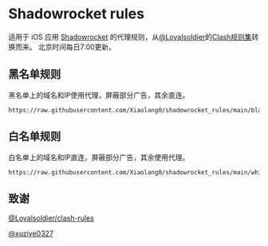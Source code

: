 # Shadowrocket rules

适用于 iOS 应用 [Shadowrocket](https://apps.apple.com/us/app/shadowrocket/id932747118) 的代理规则，从[@Loyalsoldier](https://github.com/Loyalsoldier)的[Clash规则集](https://github.com/Loyalsoldier/clash-rules)转换而来。
北京时间每日7:00更新。

## 黑名单规则

黑名单上的域名和IP使用代理，屏蔽部分广告，其余直连。

```
https://raw.githubusercontent.com/Xiaolang0/shadowrocket_rules/main/blacklist.conf
```

## 白名单规则

白名单上的域名和IP直连，屏蔽部分广告，其余使用代理。

```
https://raw.githubusercontent.com/Xiaolang0/shadowrocket_rules/main/whitelist.conf
```

## 致谢

[@Loyalsoldier/clash-rules](https://github.com/Loyalsoldier/clash-rules)

[@xuziye0327](https://github.com/xuziye0327)

